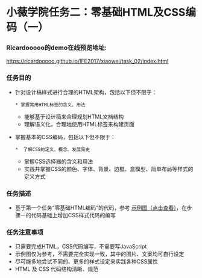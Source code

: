 # 小薇学院任务二：零基础HTML及CSS编码（一）
### Ricardooooo的demo在线预览地址:
https://ricardooooo.github.io/IFE2017/xiaowei/task_02/index.html

### 任务目的
* 针对设计稿样式进行合理的HTML架构，包括以下但不限于：
   ```
   * 掌握常用HTML标签的含义、用法
   ```
  * 能够基于设计稿来合理规划HTML文档结构
  * 理解语义化，合理地使用HTML标签来构建页面
  
* 掌握基本的CSS编码，包括以下但不限于：
  ```
  *  了解CSS的定义、概念、发展简史
  ```
  * 掌握CSS选择器的含义和用法
  * 实践并掌握CSS的颜色、字体、背景、边框、盒模型、简单布局等样式的定义方式

### 任务描述
* 基于第一个任务“零基础HTML编码”的代码，参考 [示例图（点击查看）](http://7xrp04.com1.z0.glb.clouddn.com/task_1_2_1.jpg)，在步骤一的代码基础上增加CSS样式代码的编写

### 任务注意事项
* 只需要完成HTML，CSS代码编写，不需要写JavaScript
* 示例图仅为参考，不需要完全实现一致，其中的图片、文案均可自行设定
* 尽可能多地尝试不同的、更多的样式设定来实践各种CSS属性
* HTML 及 CSS 代码结构清晰、规范
